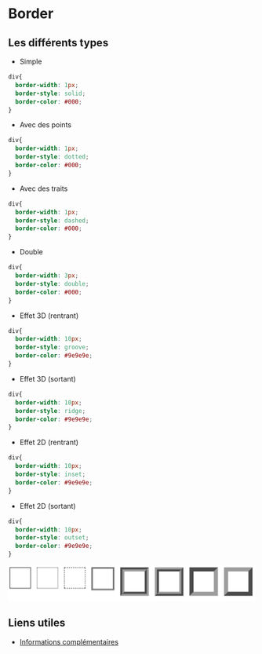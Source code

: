 # Border

## Les différents types

- Simple

````css
div{
  border-width: 1px;
  border-style: solid;
  border-color: #000;
}
````

- Avec des points

````css
div{
  border-width: 1px;
  border-style: dotted;
  border-color: #000;
}
````

- Avec des traits

````css
div{
  border-width: 1px;
  border-style: dashed;
  border-color: #000;
}
````

- Double

````css
div{
  border-width: 3px;
  border-style: double;
  border-color: #000;
}
````

- Effet 3D (rentrant)

````css
div{
  border-width: 10px;
  border-style: groove;
  border-color: #9e9e9e;
}
````

- Effet 3D (sortant)

````css
div{
  border-width: 10px;
  border-style: ridge;
  border-color: #9e9e9e;
}
````

- Effet 2D (rentrant)

````css
div{
  border-width: 10px;
  border-style: inset;
  border-color: #9e9e9e;
}
````

- Effet 2D (sortant)

````css
div{
  border-width: 10px;
  border-style: outset;
  border-color: #9e9e9e;
}
````

![style](img/border-styles.png)



## Liens utiles

- [Informations complémentaires](https://developer.mozilla.org/fr/docs/Web/CSS/border-style)